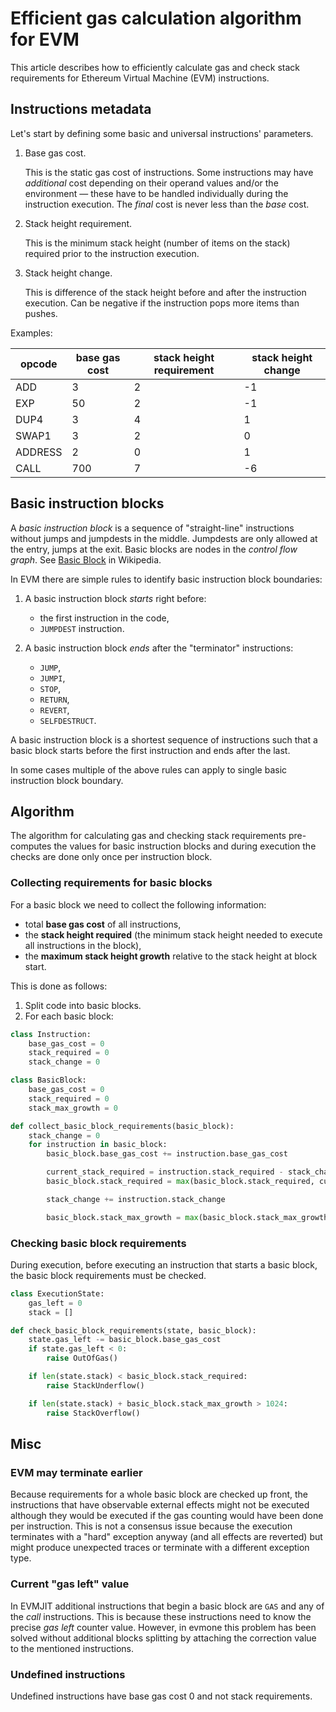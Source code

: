 # Efficient gas calculation algorithm for EVM

This article describes how to efficiently calculate gas and check stack requirements for Ethereum Virtual Machine (EVM) instructions.

## Instructions metadata

Let's start by defining some basic and universal instructions' parameters.

1. Base gas cost.

   This is the static gas cost of instructions. Some instructions may have _additional_ cost depending on their operand values and/or the environment — these have to be handled individually during the instruction execution. The _final_ cost is never less than the _base_ cost.

2. Stack height requirement.

   This is the minimum stack height (number of items on the stack) required prior to the instruction execution.

3. Stack height change.

   This is difference of the stack height before and after the instruction execution. Can be negative if the instruction pops more items than pushes.

Examples:

| opcode  | base gas cost | stack height requirement | stack height change |
| ------- | ------------- | ------------------------ | ------------------- |
| ADD     | 3             | 2                        | -1                  |
| EXP     | 50            | 2                        | -1                  |
| DUP4    | 3             | 4                        | 1                   |
| SWAP1   | 3             | 2                        | 0                   |
| ADDRESS | 2             | 0                        | 1                   |
| CALL    | 700           | 7                        | -6                  |

## Basic instruction blocks

A _basic instruction block_ is a sequence of "straight-line" instructions without jumps and jumpdests in the middle. Jumpdests are only allowed at the entry, jumps at the exit. Basic blocks are nodes in the _control flow graph_. See [Basic Block] in Wikipedia.

In EVM there are simple rules to identify basic instruction block boundaries:

1. A basic instruction block _starts_ right before:

   - the first instruction in the code,
   - `JUMPDEST` instruction.

2. A basic instruction block _ends_ after the "terminator" instructions:
   - `JUMP`,
   - `JUMPI`,
   - `STOP`,
   - `RETURN`,
   - `REVERT`,
   - `SELFDESTRUCT`.

A basic instruction block is a shortest sequence of instructions such that a basic block starts before the first instruction and ends after the last.

In some cases multiple of the above rules can apply to single basic instruction block boundary.

## Algorithm

The algorithm for calculating gas and checking stack requirements pre-computes the values for basic instruction blocks and during execution the checks are done only once per instruction block.

### Collecting requirements for basic blocks

For a basic block we need to collect the following information:

- total **base gas cost** of all instructions,
- the **stack height required** (the minimum stack height needed to execute all instructions in the block),
- the **maximum stack height growth** relative to the stack height at block start.

This is done as follows:

1. Split code into basic blocks.
2. For each basic block:

```python
class Instruction:
    base_gas_cost = 0
    stack_required = 0
    stack_change = 0

class BasicBlock:
    base_gas_cost = 0
    stack_required = 0
    stack_max_growth = 0

def collect_basic_block_requirements(basic_block):
    stack_change = 0
    for instruction in basic_block:
        basic_block.base_gas_cost += instruction.base_gas_cost

        current_stack_required = instruction.stack_required - stack_change
        basic_block.stack_required = max(basic_block.stack_required, current_stack_required)

        stack_change += instruction.stack_change

        basic_block.stack_max_growth = max(basic_block.stack_max_growth, stack_change)
```

### Checking basic block requirements

During execution, before executing an instruction that starts a basic block, the basic block requirements must be checked.

```python
class ExecutionState:
    gas_left = 0
    stack = []

def check_basic_block_requirements(state, basic_block):
    state.gas_left -= basic_block.base_gas_cost
    if state.gas_left < 0:
        raise OutOfGas()

    if len(state.stack) < basic_block.stack_required:
        raise StackUnderflow()

    if len(state.stack) + basic_block.stack_max_growth > 1024:
        raise StackOverflow()
```

## Misc

### EVM may terminate earlier

Because requirements for a whole basic block are checked up front, the instructions that have observable external effects might not be executed although they would be executed if the gas counting would have been done per instruction. This is not a consensus issue because the execution terminates with a "hard" exception anyway (and all effects are reverted) but might produce unexpected traces or terminate with a different exception type.

### Current "gas left" value

In EVMJIT additional instructions that begin a basic block are `GAS` and any of the _call_ instructions. This is because these instructions need to know the precise _gas left_ counter value. However, in evmone this problem has been solved without additional blocks splitting by attaching the correction value to the mentioned instructions.

### Undefined instructions

Undefined instructions have base gas cost 0 and not stack requirements.

[basic block]: https://en.wikipedia.org/wiki/Basic_block
